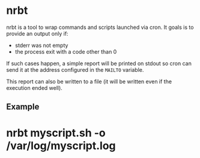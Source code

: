 # nrbt

nrbt is a tool to wrap commands and scripts launched via cron. It goals
is to provide an output only if:
* stderr was not empty
* the process exit with a code other than 0

If such cases happen, a simple report will be printed on stdout so cron can
send it at the address configured in the `MAILTO` variable.

This report can also be written to a file (it will be written even if the execution
ended well).

## Example

 # nrbt myscript.sh -o /var/log/myscript.log
